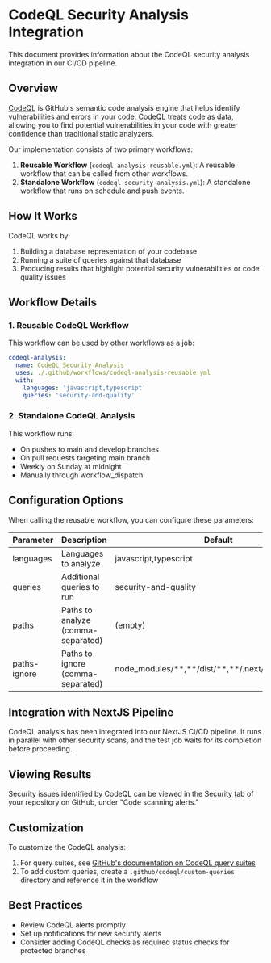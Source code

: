 # CodeQL Security Analysis Integration

This document provides information about the CodeQL security analysis integration in our CI/CD pipeline.

## Overview

[CodeQL](https://securitylab.github.com/tools/codeql/) is GitHub's semantic code analysis engine that helps identify vulnerabilities and
errors in your code. CodeQL treats code as data, allowing you to find potential vulnerabilities in your code with greater confidence than
traditional static analyzers.

Our implementation consists of two primary workflows:

1. **Reusable Workflow** (`codeql-analysis-reusable.yml`): A reusable workflow that can be called from other workflows.
2. **Standalone Workflow** (`codeql-security-analysis.yml`): A standalone workflow that runs on schedule and push events.

## How It Works

CodeQL works by:

1. Building a database representation of your codebase
2. Running a suite of queries against that database
3. Producing results that highlight potential security vulnerabilities or code quality issues

## Workflow Details

### 1. Reusable CodeQL Workflow

This workflow can be used by other workflows as a job:

```yaml
codeql-analysis:
  name: CodeQL Security Analysis
  uses: ./.github/workflows/codeql-analysis-reusable.yml
  with:
    languages: 'javascript,typescript'
    queries: 'security-and-quality'
```

### 2. Standalone CodeQL Analysis

This workflow runs:

- On pushes to main and develop branches
- On pull requests targeting main branch
- Weekly on Sunday at midnight
- Manually through workflow_dispatch

## Configuration Options

When calling the reusable workflow, you can configure these parameters:

| Parameter    | Description                        | Default                                                          |
| ------------ | ---------------------------------- | ---------------------------------------------------------------- |
| languages    | Languages to analyze               | javascript,typescript                                            |
| queries      | Additional queries to run          | security-and-quality                                             |
| paths        | Paths to analyze (comma-separated) | (empty)                                                          |
| paths-ignore | Paths to ignore (comma-separated)  | node_modules/\*\*,\*\*/dist/\*\*,\*\*/.next/\*\*,\*\*/build/\*\* |

## Integration with NextJS Pipeline

CodeQL analysis has been integrated into our NextJS CI/CD pipeline. It runs in parallel with other security scans, and the test job waits
for its completion before proceeding.

## Viewing Results

Security issues identified by CodeQL can be viewed in the Security tab of your repository on GitHub, under "Code scanning alerts."

## Customization

To customize the CodeQL analysis:

1. For query suites, see
   [GitHub's documentation on CodeQL query suites](https://docs.github.com/en/code-security/code-scanning/automatically-scanning-your-code-for-vulnerabilities-and-errors/built-in-codeql-query-suites)
2. To add custom queries, create a `.github/codeql/custom-queries` directory and reference it in the workflow

## Best Practices

- Review CodeQL alerts promptly
- Set up notifications for new security alerts
- Consider adding CodeQL checks as required status checks for protected branches
